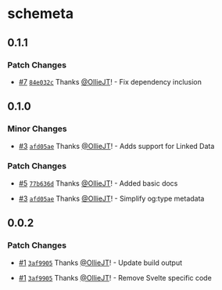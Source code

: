# schemeta

## 0.1.1

### Patch Changes

- [#7](https://github.com/OllieJT/schemeta/pull/7) [`84e032c`](https://github.com/OllieJT/schemeta/commit/84e032c206470d70cb4a7d1b15de6a9e35d8d077) Thanks [@OllieJT](https://github.com/OllieJT)! - Fix dependency inclusion

## 0.1.0

### Minor Changes

- [#3](https://github.com/OllieJT/schemeta/pull/3) [`afd05ae`](https://github.com/OllieJT/schemeta/commit/afd05ae951f0d41ca9e47b9e0d8e42e07915982e) Thanks [@OllieJT](https://github.com/OllieJT)! - Adds support for Linked Data

### Patch Changes

- [#5](https://github.com/OllieJT/schemeta/pull/5) [`77b636d`](https://github.com/OllieJT/schemeta/commit/77b636dba1e3c96e7b87136efbdf7311dcd960b2) Thanks [@OllieJT](https://github.com/OllieJT)! - Added basic docs

- [#3](https://github.com/OllieJT/schemeta/pull/3) [`afd05ae`](https://github.com/OllieJT/schemeta/commit/afd05ae951f0d41ca9e47b9e0d8e42e07915982e) Thanks [@OllieJT](https://github.com/OllieJT)! - Simplify og:type metadata

## 0.0.2

### Patch Changes

- [#1](https://github.com/OllieJT/schemeta/pull/1) [`3af9905`](https://github.com/OllieJT/schemeta/commit/3af99057e9165643d31f5a7064bd9ed978d5d02f) Thanks [@OllieJT](https://github.com/OllieJT)! - Update build output

- [#1](https://github.com/OllieJT/schemeta/pull/1) [`3af9905`](https://github.com/OllieJT/schemeta/commit/3af99057e9165643d31f5a7064bd9ed978d5d02f) Thanks [@OllieJT](https://github.com/OllieJT)! - Remove Svelte specific code
